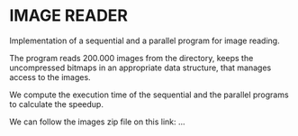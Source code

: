 # IMAGE READER

Implementation of a sequential and a parallel program for image reading.

The program reads 200.000 images from the directory, keeps the uncompressed bitmaps in an appropriate data structure, that manages access to the images.

We compute the execution time of the sequential and the parallel programs to calculate the speedup.

We can follow the images zip file on this link: ...
